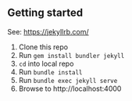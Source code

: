 ## Getting started

See: https://jekyllrb.com/

1. Clone this repo
2. Run `gem install bundler jekyll`
3. `cd` into local repo
4. Run `bundle install`
5. Run `bundle exec jekyll serve`
6. Browse to http://localhost:4000